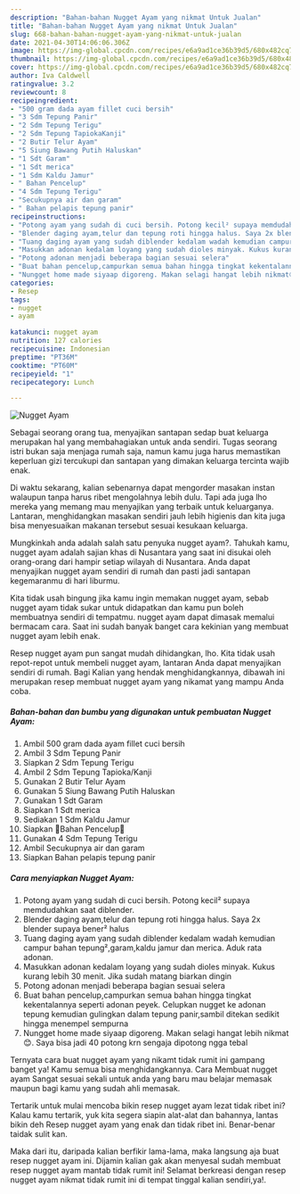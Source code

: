```yaml
---
description: "Bahan-bahan Nugget Ayam yang nikmat Untuk Jualan"
title: "Bahan-bahan Nugget Ayam yang nikmat Untuk Jualan"
slug: 668-bahan-bahan-nugget-ayam-yang-nikmat-untuk-jualan
date: 2021-04-30T14:06:06.306Z
image: https://img-global.cpcdn.com/recipes/e6a9ad1ce36b39d5/680x482cq70/nugget-ayam-foto-resep-utama.jpg
thumbnail: https://img-global.cpcdn.com/recipes/e6a9ad1ce36b39d5/680x482cq70/nugget-ayam-foto-resep-utama.jpg
cover: https://img-global.cpcdn.com/recipes/e6a9ad1ce36b39d5/680x482cq70/nugget-ayam-foto-resep-utama.jpg
author: Iva Caldwell
ratingvalue: 3.2
reviewcount: 8
recipeingredient:
- "500 gram dada ayam fillet cuci bersih"
- "3 Sdm Tepung Panir"
- "2 Sdm Tepung Terigu"
- "2 Sdm Tepung TapiokaKanji"
- "2 Butir Telur Ayam"
- "5 Siung Bawang Putih Haluskan"
- "1 Sdt Garam"
- "1 Sdt merica"
- "1 Sdm Kaldu Jamur"
- " Bahan Pencelup"
- "4 Sdm Tepung Terigu"
- "Secukupnya air dan garam"
- " Bahan pelapis tepung panir"
recipeinstructions:
- "Potong ayam yang sudah di cuci bersih. Potong kecil² supaya memdudahkan saat diblender."
- "Blender daging ayam,telur dan tepung roti hingga halus. Saya 2x blender supaya bener² halus"
- "Tuang daging ayam yang sudah diblender kedalam wadah kemudian campur bahan tepung²,garam,kaldu jamur dan merica. Aduk rata adonan."
- "Masukkan adonan kedalam loyang yang sudah dioles minyak. Kukus kurang lebih 30 menit. Jika sudah matang biarkan dingin"
- "Potong adonan menjadi beberapa bagian sesuai selera"
- "Buat bahan pencelup,campurkan semua bahan hingga tingkat kekentalannya seperti adonan peyek. Celupkan nugget ke adonan tepung kemudian gulingkan dalam tepung panir,sambil ditekan sedikit hingga menempel sempurna"
- "Nungget home made siyaap digoreng. Makan selagi hangat lebih nikmat😊. Saya bisa jadi 40 potong krn sengaja dipotong ngga tebal"
categories:
- Resep
tags:
- nugget
- ayam

katakunci: nugget ayam 
nutrition: 127 calories
recipecuisine: Indonesian
preptime: "PT36M"
cooktime: "PT60M"
recipeyield: "1"
recipecategory: Lunch

---
```



![Nugget Ayam](https://img-global.cpcdn.com/recipes/e6a9ad1ce36b39d5/680x482cq70/nugget-ayam-foto-resep-utama.jpg)

Sebagai seorang orang tua, menyajikan santapan sedap buat keluarga merupakan hal yang membahagiakan untuk anda sendiri. Tugas seorang istri bukan saja menjaga rumah saja, namun kamu juga harus memastikan keperluan gizi tercukupi dan santapan yang dimakan keluarga tercinta wajib enak.

Di waktu  sekarang, kalian sebenarnya dapat mengorder masakan instan walaupun tanpa harus ribet mengolahnya lebih dulu. Tapi ada juga lho mereka yang memang mau menyajikan yang terbaik untuk keluarganya. Lantaran, menghidangkan masakan sendiri jauh lebih higienis dan kita juga bisa menyesuaikan makanan tersebut sesuai kesukaan keluarga. 



Mungkinkah anda adalah salah satu penyuka nugget ayam?. Tahukah kamu, nugget ayam adalah sajian khas di Nusantara yang saat ini disukai oleh orang-orang dari hampir setiap wilayah di Nusantara. Anda dapat menyajikan nugget ayam sendiri di rumah dan pasti jadi santapan kegemaranmu di hari liburmu.

Kita tidak usah bingung jika kamu ingin memakan nugget ayam, sebab nugget ayam tidak sukar untuk didapatkan dan kamu pun boleh membuatnya sendiri di tempatmu. nugget ayam dapat dimasak memalui bermacam cara. Saat ini sudah banyak banget cara kekinian yang membuat nugget ayam lebih enak.

Resep nugget ayam pun sangat mudah dihidangkan, lho. Kita tidak usah repot-repot untuk membeli nugget ayam, lantaran Anda dapat menyajikan sendiri di rumah. Bagi Kalian yang hendak menghidangkannya, dibawah ini merupakan resep membuat nugget ayam yang nikamat yang mampu Anda coba.

<!--inarticleads1-->

##### Bahan-bahan dan bumbu yang digunakan untuk pembuatan Nugget Ayam:

1. Ambil 500 gram dada ayam fillet cuci bersih
1. Ambil 3 Sdm Tepung Panir
1. Siapkan 2 Sdm Tepung Terigu
1. Ambil 2 Sdm Tepung Tapioka/Kanji
1. Gunakan 2 Butir Telur Ayam
1. Gunakan 5 Siung Bawang Putih Haluskan
1. Gunakan 1 Sdt Garam
1. Siapkan 1 Sdt merica
1. Sediakan 1 Sdm Kaldu Jamur
1. Siapkan  🍄Bahan Pencelup🍄
1. Gunakan 4 Sdm Tepung Terigu
1. Ambil Secukupnya air dan garam
1. Siapkan  Bahan pelapis tepung panir




<!--inarticleads2-->

##### Cara menyiapkan Nugget Ayam:

1. Potong ayam yang sudah di cuci bersih. Potong kecil² supaya memdudahkan saat diblender.
1. Blender daging ayam,telur dan tepung roti hingga halus. Saya 2x blender supaya bener² halus
1. Tuang daging ayam yang sudah diblender kedalam wadah kemudian campur bahan tepung²,garam,kaldu jamur dan merica. Aduk rata adonan.
1. Masukkan adonan kedalam loyang yang sudah dioles minyak. Kukus kurang lebih 30 menit. Jika sudah matang biarkan dingin
1. Potong adonan menjadi beberapa bagian sesuai selera
1. Buat bahan pencelup,campurkan semua bahan hingga tingkat kekentalannya seperti adonan peyek. Celupkan nugget ke adonan tepung kemudian gulingkan dalam tepung panir,sambil ditekan sedikit hingga menempel sempurna
1. Nungget home made siyaap digoreng. Makan selagi hangat lebih nikmat😊. Saya bisa jadi 40 potong krn sengaja dipotong ngga tebal




Ternyata cara buat nugget ayam yang nikamt tidak rumit ini gampang banget ya! Kamu semua bisa menghidangkannya. Cara Membuat nugget ayam Sangat sesuai sekali untuk anda yang baru mau belajar memasak maupun bagi kamu yang sudah ahli memasak.

Tertarik untuk mulai mencoba bikin resep nugget ayam lezat tidak ribet ini? Kalau kamu tertarik, yuk kita segera siapin alat-alat dan bahannya, lantas bikin deh Resep nugget ayam yang enak dan tidak ribet ini. Benar-benar taidak sulit kan. 

Maka dari itu, daripada kalian berfikir lama-lama, maka langsung aja buat resep nugget ayam ini. Dijamin kalian gak akan menyesal sudah membuat resep nugget ayam mantab tidak rumit ini! Selamat berkreasi dengan resep nugget ayam nikmat tidak rumit ini di tempat tinggal kalian sendiri,ya!.

